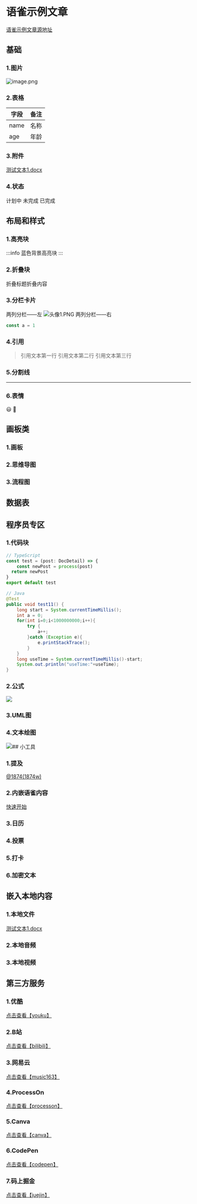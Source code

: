 # 语雀示例文章
[语雀示例文章源地址](https://www.yuque.com/1874w/elog-docs/yuque-example)
## 基础
### 1.图片
![image.png](https://image.1874.cool/elog-docs-images/c6a235cd116809970cb63b45902b56b7.png)
### 2.表格
| 字段 | 备注 |
| --- | --- |
| name | 名称 |
| age | 年龄 |

### 3.附件
[测试文本1.docx](https://www.yuque.com/attachments/yuque/0/2023/docx/417081/1682313230716-53b82e84-4ed2-43b1-b543-a6c779ebe570.docx?_lake_card=%7B%22src%22%3A%22https%3A%2F%2Fwww.yuque.com%2Fattachments%2Fyuque%2F0%2F2023%2Fdocx%2F417081%2F1682313230716-53b82e84-4ed2-43b1-b543-a6c779ebe570.docx%22%2C%22name%22%3A%22%E6%B5%8B%E8%AF%95%E6%96%87%E6%9C%AC1.docx%22%2C%22size%22%3A10060%2C%22ext%22%3A%22docx%22%2C%22source%22%3A%22%22%2C%22status%22%3A%22done%22%2C%22download%22%3Atrue%2C%22taskId%22%3A%22u24ca3c10-e87b-4a0d-8dca-76a86e87504%22%2C%22taskType%22%3A%22transfer%22%2C%22type%22%3A%22application%2Fvnd.openxmlformats-officedocument.wordprocessingml.document%22%2C%22mode%22%3A%22title%22%2C%22id%22%3A%22ob2DF%22%2C%22card%22%3A%22file%22%7D)
### 4.状态
计划中
未完成
已完成
## 布局和样式
### 1.高亮块
:::info
蓝色背景高亮块
:::
### 2.折叠块
折叠标题折叠内容
### 3.分栏卡片
两列分栏——左
![头像1.PNG](https://image.1874.cool/elog-docs-images/42a95a0deca5135cabd143204811221c.png)
两列分栏——右
```typescript
const a = 1
```

### 4.引用
> 引用文本第一行
> 引用文本第二行
> 引用文本第三行

### 5.分割线

---

### 6.表情
😃 🤪
## 画板类
### 1.画板
### 2.思维导图
### 3.流程图
## 数据表
## 程序员专区
### 1.代码块
```typescript
// TypeScript
const test = (post: DocDetail) => {
	const newPost = process(post)
  return newPost
}
export default test
```
```java
// Java
@Test
public void test11() {
    long start = System.currentTimeMillis();
    int a = 0;
    for(int i=0;i<1000000000;i++){
        try {
            a++;
        }catch (Exception e){
            e.printStackTrace();
        }
    }
    long useTime = System.currentTimeMillis()-start;
    System.out.println("useTime:"+useTime);
}
```
### 2.公式
![](https://image.1874.cool/elog-docs-images/2e1043ff9c7ac77ffa261d6241417f1e.svg)
### 3.UML图
### 4.文本绘图
![](https://image.1874.cool/elog-docs-images/5d3a6a548d3cbb37ad0a31ca7fc3d1d6.svg)## 小工具
### 1.提及
[@1874(1874w)](/1874w)
### 2.内嵌语雀内容
[快速开始](https://www.yuque.com/1874w/elog-docs/start?view=doc_embed)
### 3.日历
### 4.投票
### 5.打卡
### 6.加密文本
## 嵌入本地内容
### 1.本地文件
[测试文本1.docx](https://www.yuque.com/attachments/yuque/0/2023/docx/417081/1682314054798-ed371f99-e207-4386-a763-c3f9926f2511.docx)
### 2.本地音频
### 3.本地视频
## 第三方服务
### 1.优酷
[点击查看【youku】](https://player.youku.com/embed/XNDc1NDU1MTQwOA==)
### 2.B站
[点击查看【bilibili】](https://player.bilibili.com/player.html?aid=55895675)
### 3.网易云
[点击查看【music163】](https://music.163.com/outchain/player?type=2&id=1420830402&auto=0&height=66)
### 4.ProcessOn
[点击查看【processon】](https://www.processon.com/embed/5d006c43e4b071ad5a206ed2)
### 5.Canva
[点击查看【canva】](https://www.canva.cn/design/DAFbZ8rE5T4/view?embed)
### 6.CodePen
[点击查看【codepen】](https://codepen.io/afc163-1472555193/embed/oNXqWGP)
### 7.码上掘金
[点击查看【juejin】](https://code.juejin.cn/pen/7111233570496053255?embed=true)

